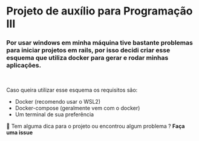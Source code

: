 # Projeto de auxílio para Programação III
### Por usar **windows** em minha máquina tive bastante problemas para iniciar projetos em rails, por isso decidi criar esse esquema que utiliza docker para gerar e rodar minhas aplicações.
<br/>

Caso queira utilizar esse esquema os requisitos são:
  - Docker (recomendo usar o WSL2)
  - Docker-compose (geralmente vem com o docker)
  - Um terminal de sua preferência

🔧 Tem alguma dica para o projeto ou encontrou algum problema ?
 **Faça uma issue**